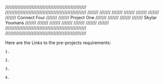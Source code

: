 ////////////////////////////////////////////////////
////////////////////////////////////////////////////
///////                                      ///////
///////                                      ///////
///////                                      ///////
///////            Connect Four              ///////
///////             Project One              ///////
///////                                      ///////
///////            Skylar Youmans            ///////
///////                                      ///////
///////                                      ///////
///////                                      ///////
////////////////////////////////////////////////////
////////////////////////////////////////////////////



Here are the Links to the pre-projects requirements:

    1. 

    2.

    3.

    4.



